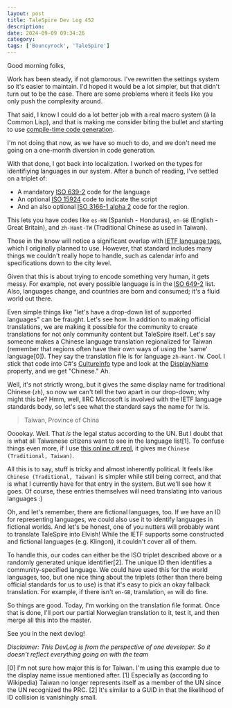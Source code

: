 ```yaml
---
layout: post
title: TaleSpire Dev Log 452
description:
date: 2024-09-09 09:34:26
category:
tags: ['Bouncyrock', 'TaleSpire']
---
```


Good morning folks,

Work has been steady, if not glamorous. I've rewritten the settings system so it's easier to maintain. I'd hoped it would be a lot simpler, but that didn't turn out to be the case. There are some problems where it feels like you only push the complexity around.

That said, I know I could do a lot better job with a real macro system (à la Common Lisp), and that is making me consider biting the bullet and starting to use [compile-time code generation](https://docs.unity3d.com/Manual/roslyn-analyzers.html).

I'm not doing that now, as we have so much to do, and we don't need me going on a one-month diversion in code generation.

With that done, I got back into localization. I worked on the types for identifiying languages in our system. After a bunch of reading, I've settled on a triplet of:

- A mandatory [ISO 639-2](https://en.wikipedia.org/wiki/ISO_639) code for the language
- An optional [ISO 15924](https://en.wikipedia.org/wiki/ISO_15924) code to indicate the script
- And an also optional [ISO 3166-1 alpha 2](https://en.wikipedia.org/wiki/ISO_3166-1) code for the region.

This lets you have codes like `es-HN` (Spanish - Honduras), `en-GB` (English - Great Britain), and `zh-Hant-TW` (Traditional Chinese as used in Taiwan).

Those in the know will notice a significant overlap with [IETF language tags](https://en.wikipedia.org/wiki/IETF_language_tag), which I originally planned to use. However, that standard includes many things we couldn't really hope to handle, such as calendar info and specifications down to the city level.

Given that this is about trying to encode something very human, it gets messy. For example, not every possible language is in the [ISO 649-2](https://en.wikipedia.org/wiki/List_of_ISO_639_language_codes) list. Also, languages change, and countries are born and consumed; it's a fluid world out there.

Even simple things like "let's have a drop-down list of supported languages" can be fraught. Let's see how. In addition to making official translations, we are making it possible for the community to create translations for not only community content but TaleSpire itself. Let's say someone makes a Chinese language translation regionalized for Taiwan (remember that regions often have their own ways of using the 'same' language[0]). They say the translation file is for language `zh-Hant-TW`. Cool. I stick that code into C#'s [CultureInfo](https://learn.microsoft.com/en-us/dotnet/api/system.globalization.cultureinfo?view=net-8.0) type and look at the [DisplayName](https://learn.microsoft.com/en-us/dotnet/api/system.globalization.cultureinfo.displayname?view=net-8.0#system-globalization-cultureinfo-displayname) property, and we get "Chinese." Ah.

Well, it's not strictly wrong, but it gives the same display name for traditional Chinese (`zh`), so now we can't tell the two apart in our drop-down; why might this be? Hmm, well, IIRC Microsoft is involved with the IETF language standards body, so let's see what the standard says the name for `TW` is.

> Taiwan, Province of China

Ooookay. Well. That *is* the legal status according to the UN. But I doubt that is what all Taiwanese citizens want to see in the language list[1]. To confuse things even more, if I use [this online c# repl](https://dotnetfiddle.net/), it gives me `Chinese (Traditional, Taiwan)`.

All this is to say, stuff is tricky and almost inherently political. It feels like `Chinese (Traditional, Taiwan)` is simpler while still being correct, and that is what I currently have for that entry in the system. But we'll see how it goes. Of course, these entries themselves will need translating into various languages :)

Oh, and let's remember, there are fictional languages, too. If we have an ID for representing languages, we could also use it to identify languages in fictional worlds. And let's be honest, one of you nutters will probably want to translate TaleSpire into Elvish! While the IETF supports some constructed and fictional languages (e.g. Klingon), it couldn't cover all of them.

To handle this, our codes can either be the ISO triplet described above or a randomly generated unique identifier[2]. The unique ID then identifies a community-specified language. We could have used this for the world languages, too, but one nice thing about the triplets (other than there being official standards for us to use) is that it's easy to pick an okay fallback translation. For example, if there isn't `en-GB`, translation, `en` will do fine.

So things are good. Today, I'm working on the translation file format. Once that is done, I'll port our partial Norwegian translation to it, test it, and then merge all this into the master.

See you in the next devlog!

*Disclaimer: This DevLog is from the perspective of one developer. So it doesn't reflect everything going on with the team*


[0] I'm not sure how major this is for Taiwan. I'm using this example due to the display name issue mentioned after.
[1] Especially as (according to Wikipedia) Taiwan no longer represents itself as a member of the UN since the UN recognized the PRC.
[2] It's similar to a GUID in that the likelihood of ID collision is vanishingly small.
